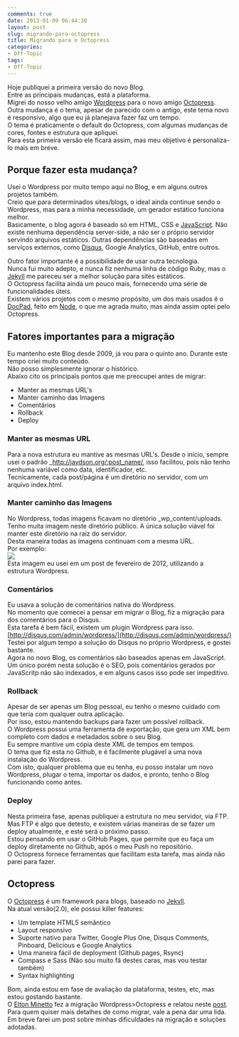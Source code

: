 ```yaml
---
comments: true
date: 2013-01-09 06:44:30
layout: post
slug: migrando-para-octopress
title: Migrando para o Octopress
categories:
- Off-Topic
tags:
- Off-Topic
---
```


Hoje publiquei a primeira versão do novo Blog.  
Entre as principais mudanças, está a plataforma.  
Migrei do nosso velho amigo [Wordpress](http://wordpress.org) para o novo amigo [Octopress](http://octopress.org).  
Outra mudança é o tema, apesar de parecido com o antigo, este tema novo é responsivo, algo que eu já planejava fazer faz um tempo.  
O tema é praticamente o default do Octopress, com algumas mudanças de cores, fontes e estrutura que apliquei.  
Para esta primeira versão ele ficará assim, mas meu objetivo é personaliza-lo mais em breve.  

## Porque fazer esta mudança?  
Usei o Wordpress por muito tempo aqui no Blog, e em alguns outros projetos também.  
Creio que para determinados sites/blogs, o ideal ainda continue sendo o Wordpress, mas para a minha necessidade, um gerador estático funciona melhor.  
Basicamente, o blog agora é baseado só em HTML, CSS e [JavaScript](https://developer.mozilla.org/en-US/docs/JavaScript). Não existe nenhuma dependência server-side, a não ser o próprio servidor servindo arquivos estáticos.
Outras dependências são baseadas em serviços externos, como [Disqus](http://disqus.com), Google Analytics, GitHub, entre outros.  

Outro fator importante é a possibilidade de usar outra tecnologia.  
Nunca fui muito adepto, e nunca fiz nenhuma linha de código Ruby, mas o [Jekyll](https://github.com/mojombo/jekyll) me pareceu ser a melhor solução para sites estáticos.  
O Octopress facilita ainda um pouco mais, fornecendo uma série de funcionalidades úteis.  
Existem vários projetos com o mesmo propósito, um dos mais usados é o [DocPad](https://github.com/bevry/docpad), feito em [Node](http://nodejs.org/), o que me agrada muito, mas ainda assim optei pelo Octopress.  

## Fatores importantes para a migração  
Eu mantenho este Blog desde 2009, já vou para o quinto ano. Durante este tempo criei muito conteúdo.  
Não posso simplesmente ignorar o histórico.  
Abaixo cito os principais pontos que me preocupei antes de migrar:  
* Manter as mesmas URL's  
* Manter caminho das Imagens  
* Comentários  
* Rollback  
* Deploy  

### Manter as mesmas URL
Para a nova estrutura eu mantive as mesmas URL's. Desde o início, sempre usei o padrão _http://jaydson.org/:post_name/, isso facilitou, pois não tenho nenhuma variável como data, identificador, etc.  
Tecnicamente, cada post/página é um diretório no servidor, com um arquivo index.html.  

### Manter caminho das Imagens
No Wordpress, todas imagens ficavam no diretório _wp_content/uploads.  
Tenho muita imagem neste diretório público. A única solução viável foi manter este diretório na raiz do servidor.  
Desta maneira todas as imagens continuam com a mesma URL.  
Por exemplo:  
[![](http://jaydson.org/wp-content/uploads/js.png)](http://jaydson.org/wp-content/uploads/js.png)  
Esta imagem eu usei em um post de fevereiro de 2012, utilizando a estrutura Wordpress.  

### Comentários
Eu usava a solução de comentários nativa do Wordpress.  
No momento que comecei a pensar em migrar o Blog, fiz a migração para dos comentários para o Disqus.  
Esta tarefa é bem fácil, existem um plugin Wordpress para isso.  
[http://disqus.com/admin/wordpress/](http://disqus.com/admin/wordpress/)  
Testei por algum tempo a solução do Disqus no próprio Wordpress, e gostei bastante.  
Agora no novo Blog, os comentários são baseados apenas em JavaScript.  
Um único porém nesta solução é o SEO, pois comentários gerados por JavaScritp não são indexados, e em alguns casos isso pode ser impeditivo.  

### Rollback  
Apesar de ser apenas um Blog pessoal, eu tenho o mesmo cuidado com que teria com qualquer outra aplicação.  
Por isso, estou mantendo backups para fazer um possível rollback.  
O Wordpress possui uma ferramenta de exportação, que gera um XML bem completo com dados e metadados sobre o seu Blog.    
Eu sempre mantive um cópia deste XML de tempos em tempos.  
O tema que fiz esta no Github, e é facilmente plugável a uma nova instalação do Wordpress.  
Com isto, qualquer problema que eu tenha, eu posso instalar um novo Wordpress, plugar o tema, importar os dados, e pronto, tenho o Blog funcionando como antes.  

### Deploy  
Nesta primeira fase, apenas publiquei a estrutura no meu servidor, via FTP.  
Mas FTP é algo que detesto, e existem várias maneiras de se fazer um deploy atualmente, e este será o próximo passo.  
Estou pensando em usar o GitHub Pages, que permite que eu faça um deploy diretamente no Github, após o meu Push no repositório.  
O Octopress fornece ferramentas que facilitam esta tarefa, mas ainda não parei para fazer.  

## Octopress  
O [Octopress](http://octopress.org/) é um framework para blogs, baseado no [Jekyll](https://github.com/mojombo/jekyll).  
Na atual versão(2.0), ele possui killer features:   
* Um template HTML5 semântico  
* Layout responsivo  
* Suporte nativo para Twitter, Google Plus One, Disqus Comments, Pinboard, Delicious e Google Analytics  
* Uma maneira fácil de deployment (Github pages, Rsync)  
* Compass e Sass (Não sou muito fã destes caras, mas vou testar também)  
* Syntax highlighting  

Bom, ainda estou em fase de avaliação da plataforma, testes, etc, mas estou gostando bastante.  
O [Elton Minetto](http://eltonminetto.net) fez a migração Wordpress>Octopress e relatou neste [post](http://eltonminetto.net/blog/2013/01/04/migrando-wordpress-para-octopress/).  
Para quem quiser mais detalhes de como migrar, vale a pena dar uma lida.  
Em breve farei um post sobre minhas dificuldades na migração e soluções adotadas.  


